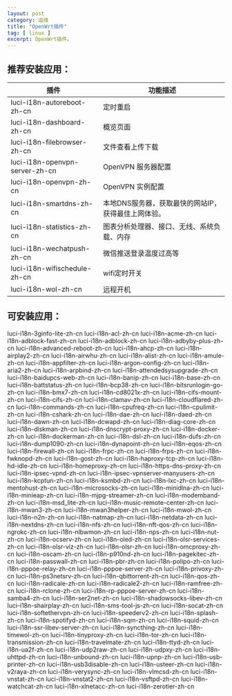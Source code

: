 ```yaml
---
layout: post
category: 运维
title: "OpenWrt插件"
tag: [ linux ]
excerpt: OpenWrt插件。
---
```


## 推荐安装应用：

| 插件 | 功能描述 |
|--- |--- |
| luci-i18n-autoreboot-zh-cn | 定时重启 |
| luci-i18n-dashboard-zh-cn | 概览页面 |
| luci-i18n-filebrowser-zh-cn | 文件查看上传下载 |
| luci-i18n-openvpn-server-zh-cn | OpenVPN 服务器配置 |
| luci-i18n-openvpn-zh-cn | OpenVPN 实例配置 |
| luci-i18n-smartdns-zh-cn | 本地DNS服务器，获取最快的网站IP，获得最佳上网体验。 |
| luci-i18n-statistics-zh-cn | 图表分析处理器、接口、无线、系统负载、内存 |
| luci-i18n-wechatpush-zh-cn | 微信推送登录温度过高等 |
| luci-i18n-wifischedule-zh-cn | wifi定时开关 |
| luci-i18n-wol-zh-cn | 远程开机 |

## 可安装应用：

luci-i18n-3ginfo-lite-zh-cn
luci-i18n-acl-zh-cn
luci-i18n-acme-zh-cn
luci-i18n-adblock-fast-zh-cn
luci-i18n-adblock-zh-cn
luci-i18n-adbyby-plus-zh-cn
luci-i18n-advanced-reboot-zh-cn
luci-i18n-ahcp-zh-cn
luci-i18n-airplay2-zh-cn
luci-i18n-airwhu-zh-cn
luci-i18n-alist-zh-cn
luci-i18n-amule-zh-cn
luci-i18n-appfilter-zh-cn
luci-i18n-argon-config-zh-cn
luci-i18n-aria2-zh-cn
luci-i18n-arpbind-zh-cn
luci-i18n-attendedsysupgrade-zh-cn
luci-i18n-baidupcs-web-zh-cn
luci-i18n-banip-zh-cn
luci-i18n-base-zh-cn
luci-i18n-battstatus-zh-cn
luci-i18n-bcp38-zh-cn
luci-i18n-bitsrunlogin-go-zh-cn
luci-i18n-bmx7-zh-cn
luci-i18n-cd8021x-zh-cn
luci-i18n-cifs-mount-zh-cn
luci-i18n-cifs-zh-cn
luci-i18n-clamav-zh-cn
luci-i18n-cloudflared-zh-cn
luci-i18n-commands-zh-cn
luci-i18n-cpufreq-zh-cn
luci-i18n-cpulimit-zh-cn
luci-i18n-cshark-zh-cn
luci-i18n-dae-zh-cn
luci-i18n-daed-zh-cn
luci-i18n-dawn-zh-cn
luci-i18n-dcwapd-zh-cn
luci-i18n-diag-core-zh-cn
luci-i18n-diskman-zh-cn
luci-i18n-dnscrypt-proxy-zh-cn
luci-i18n-docker-zh-cn
luci-i18n-dockerman-zh-cn
luci-i18n-dsl-zh-cn
luci-i18n-dufs-zh-cn
luci-i18n-dump1090-zh-cn
luci-i18n-dynapoint-zh-cn
luci-i18n-eqos-zh-cn
luci-i18n-firewall-zh-cn
luci-i18n-frpc-zh-cn
luci-i18n-frps-zh-cn
luci-i18n-fwknopd-zh-cn
luci-i18n-gost-zh-cn
luci-i18n-haproxy-tcp-zh-cn
luci-i18n-hd-idle-zh-cn
luci-i18n-homeproxy-zh-cn
luci-i18n-https-dns-proxy-zh-cn
luci-i18n-ipsec-vpnd-zh-cn
luci-i18n-ipsec-vpnserver-manyusers-zh-cn
luci-i18n-kcptun-zh-cn
luci-i18n-ksmbd-zh-cn
luci-i18n-lxc-zh-cn
luci-i18n-mentohust-zh-cn
luci-i18n-microsocks-zh-cn
luci-i18n-minidlna-zh-cn
luci-i18n-minieap-zh-cn
luci-i18n-mjpg-streamer-zh-cn
luci-i18n-modemband-zh-cn
luci-i18n-msd_lite-zh-cn
luci-i18n-music-remote-center-zh-cn
luci-i18n-mwan3-zh-cn
luci-i18n-mwan3helper-zh-cn
luci-i18n-mwol-zh-cn
luci-i18n-n2n-zh-cn
luci-i18n-natmap-zh-cn
luci-i18n-netdata-zh-cn
luci-i18n-nextdns-zh-cn
luci-i18n-nfs-zh-cn
luci-i18n-nft-qos-zh-cn
luci-i18n-ngrokc-zh-cn
luci-i18n-nlbwmon-zh-cn
luci-i18n-nps-zh-cn
luci-i18n-nut-zh-cn
luci-i18n-ocserv-zh-cn
luci-i18n-oled-zh-cn
luci-i18n-olsr-services-zh-cn
luci-i18n-olsr-viz-zh-cn
luci-i18n-olsr-zh-cn
luci-i18n-omcproxy-zh-cn
luci-i18n-oscam-zh-cn
luci-i18n-p910nd-zh-cn
luci-i18n-pagekitec-zh-cn
luci-i18n-passwall-zh-cn
luci-i18n-pbr-zh-cn
luci-i18n-polipo-zh-cn
luci-i18n-pppoe-relay-zh-cn
luci-i18n-pppoe-server-zh-cn
luci-i18n-privoxy-zh-cn
luci-i18n-ps3netsrv-zh-cn
luci-i18n-qbittorrent-zh-cn
luci-i18n-qos-zh-cn
luci-i18n-radicale-zh-cn
luci-i18n-radicale2-zh-cn
luci-i18n-ramfree-zh-cn
luci-i18n-rclone-zh-cn
luci-i18n-rp-pppoe-server-zh-cn
luci-i18n-samba4-zh-cn
luci-i18n-ser2net-zh-cn
luci-i18n-shadowsocks-libev-zh-cn
luci-i18n-shairplay-zh-cn
luci-i18n-sms-tool-js-zh-cn
luci-i18n-socat-zh-cn
luci-i18n-softethervpn-zh-cn
luci-i18n-speederv2-zh-cn
luci-i18n-splash-zh-cn
luci-i18n-spotifyd-zh-cn
luci-i18n-sqm-zh-cn
luci-i18n-squid-zh-cn
luci-i18n-ssr-libev-server-zh-cn
luci-i18n-syncthing-zh-cn
luci-i18n-timewol-zh-cn
luci-i18n-tinyproxy-zh-cn
luci-i18n-tor-zh-cn
luci-i18n-transmission-zh-cn
luci-i18n-travelmate-zh-cn
luci-i18n-ttyd-zh-cn
luci-i18n-ua2f-zh-cn
luci-i18n-udp2raw-zh-cn
luci-i18n-udpxy-zh-cn
luci-i18n-uhttpd-zh-cn
luci-i18n-unbound-zh-cn
luci-i18n-upnp-zh-cn
luci-i18n-usb-printer-zh-cn
luci-i18n-usb3disable-zh-cn
luci-i18n-usteer-zh-cn
luci-i18n-v2raya-zh-cn
luci-i18n-verysync-zh-cn
luci-i18n-vlmcsd-zh-cn
luci-i18n-vnstat-zh-cn
luci-i18n-vnstat2-zh-cn
luci-i18n-vsftpd-zh-cn
luci-i18n-watchcat-zh-cn
luci-i18n-xlnetacc-zh-cn
luci-i18n-zerotier-zh-cn
